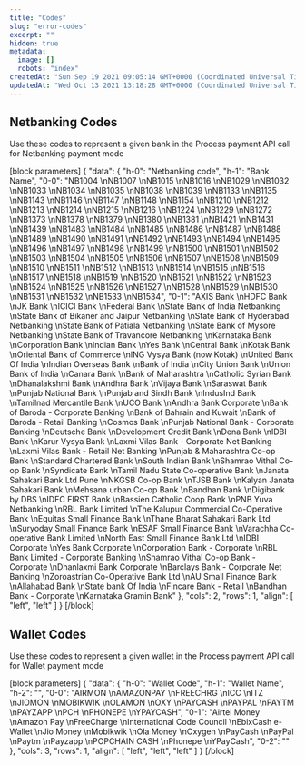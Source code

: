 ```yaml
---
title: "Codes"
slug: "error-codes"
excerpt: ""
hidden: true
metadata: 
  image: []
  robots: "index"
createdAt: "Sun Sep 19 2021 09:05:14 GMT+0000 (Coordinated Universal Time)"
updatedAt: "Wed Oct 13 2021 13:18:28 GMT+0000 (Coordinated Universal Time)"
---
```

## Netbanking Codes

Use these codes to represent a given bank in the Process payment API call for Netbanking payment mode

[block:parameters]
{
  "data": {
    "h-0": "Netbanking code",
    "h-1": "Bank Name",
    "0-0": "NB1004  \nNB1007  \nNB1015  \nNB1016  \nNB1029  \nNB1032  \nNB1033  \nNB1034  \nNB1035  \nNB1038  \nNB1039  \nNB1133  \nNB1135  \nNB1143  \nNB1146  \nNB1147  \nNB1148  \nNB1154  \nNB1210  \nNB1212  \nNB1213  \nNB1214  \nNB1215  \nNB1216  \nNB1224  \nNB1229  \nNB1272  \nNB1373  \nNB1378  \nNB1379  \nNB1380  \nNB1381  \nNB1421  \nNB1431  \nNB1439  \nNB1483  \nNB1484  \nNB1485  \nNB1486  \nNB1487  \nNB1488  \nNB1489  \nNB1490  \nNB1491  \nNB1492  \nNB1493  \nNB1494  \nNB1495  \nNB1496  \nNB1497  \nNB1498  \nNB1499  \nNB1500  \nNB1501  \nNB1502  \nNB1503  \nNB1504  \nNB1505  \nNB1506  \nNB1507  \nNB1508  \nNB1509  \nNB1510  \nNB1511  \nNB1512  \nNB1513  \nNB1514  \nNB1515  \nNB1516  \nNB1517  \nNB1518  \nNB1519  \nNB1520  \nNB1521  \nNB1522  \nNB1523  \nNB1524  \nNB1525  \nNB1526  \nNB1527  \nNB1528  \nNB1529  \nNB1530  \nNB1531  \nNB1532  \nNB1533  \nNB1534",
    "0-1": "AXIS Bank  \nHDFC Bank  \nJK Bank  \nICICI Bank  \nFederal Bank  \nState Bank of India Netbanking  \nState Bank of Bikaner and Jaipur Netbanking  \nState Bank of Hyderabad Netbanking  \nState Bank of Patiala Netbanking  \nState Bank of Mysore Netbanking  \nState Bank of Travancore Netbanking  \nKarnataka Bank  \nCorporation Bank  \nIndian Bank  \nYes Bank  \nCentral Bank  \nKotak Bank  \nOriental Bank of Commerce  \nING Vysya Bank (now Kotak)  \nUnited Bank Of India  \nIndian Overseas Bank  \nBank of India  \nCity Union Bank  \nUnion Bank of India  \nCanara Bank  \nBank of Maharashtra  \nCatholic Syrian Bank  \nDhanalakshmi Bank  \nAndhra Bank  \nVijaya Bank  \nSaraswat Bank  \nPunjab National Bank  \nPunjab and Sindh Bank  \nIndusInd Bank  \nTamilnad Mercantile Bank  \nUCO Bank  \nAndhra Bank Corporate  \nBank of Baroda - Corporate Banking  \nBank of Bahrain and Kuwait  \nBank of Baroda - Retail Banking  \nCosmos Bank  \nPunjab National Bank - Corporate Banking  \nDeutsche Bank  \nDevelopment Credit Bank  \nDena Bank  \nIDBI Bank  \nKarur Vysya Bank  \nLaxmi Vilas Bank - Corporate Net Banking  \nLaxmi Vilas Bank - Retail Net Banking  \nPunjab & Maharashtra Co-op Bank  \nStandard Chartered Bank  \nSouth Indian Bank  \nShamrao Vithal Co-op Bank  \nSyndicate Bank  \nTamil Nadu State Co-operative Bank  \nJanata Sahakari Bank Ltd Pune  \nNKGSB Co-op Bank  \nTJSB Bank  \nKalyan Janata Sahakari Bank  \nMehsana urban Co-op Bank  \nBandhan Bank  \nDigibank by DBS  \nIDFC FIRST Bank  \nBassien Catholic Coop Bank  \nPNB Yuva Netbanking  \nRBL Bank Limited  \nThe Kalupur Commercial Co-Operative Bank  \nEquitas Small Finance Bank  \nThane Bharat Sahakari Bank Ltd  \nSuryoday Small Finance Bank  \nESAF Small Finance Bank  \nVarachha Co-operative Bank Limited  \nNorth East Small Finance Bank Ltd  \nIDBI Corporate  \nYes Bank Corporate  \nCorporation Bank - Corporate  \nRBL Bank Limited - Corporate Banking  \nShamrao Vithal Co-op Bank - Corporate  \nDhanlaxmi Bank Corporate  \nBarclays Bank - Corporate Net Banking  \nZoroastrian Co-Operative Bank Ltd  \nAU Small Finance Bank  \nAllahabad Bank  \nState bank Of India  \nFincare Bank - Retail  \nBandhan Bank - Corporate  \nKarnataka Gramin Bank"
  },
  "cols": 2,
  "rows": 1,
  "align": [
    "left",
    "left"
  ]
}
[/block]


## Wallet Codes

Use these codes to represent a given wallet in the Process payment API call for Wallet payment mode

[block:parameters]
{
  "data": {
    "h-0": "Wallet Code",
    "h-1": "Wallet Name",
    "h-2": "",
    "0-0": "AIRMON  \nAMAZONPAY  \nFREECHRG  \nICC  \nITZ  \nJIOMON  \nMOBIKWIK  \nOLAMON  \nOXY  \nPAYCASH  \nPAYPAL  \nPAYTM  \nPAYZAPP  \nPCH  \nPHONEPE  \nYPAYCASH",
    "0-1": "Airtel Money  \nAmazon Pay  \nFreeCharge  \nInternational Code Council  \nEbixCash e-Wallet  \nJio Money  \nMobikwik  \nOla Money  \nOxygen  \nPayCash  \nPayPal  \nPaytm  \nPayzapp  \nPOPCHAIN CASH  \nPhonepe  \nYPayCash",
    "0-2": ""
  },
  "cols": 3,
  "rows": 1,
  "align": [
    "left",
    "left",
    "left"
  ]
}
[/block]
